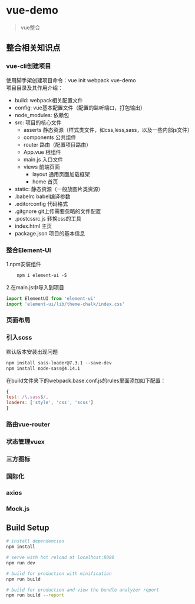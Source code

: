 # vue-demo

> vue整合

## 整合相关知识点
### vue-cli创建项目
使用脚手架创建项目命令：vue init webpack vue-demo  
项目目录及其作用介绍：  
- build:         webpack相关配置文件  
- config:        vue基本配置文件（配置的监听端口，打包输出）
- node_modules:  依赖包
- src:           项目的核心文件
    - asserts    静态资源（样式类文件，如css,less,sass，以及一些内部js文件）
    - components 公共组件
    - router     路由（配置项目路由）
    - App.vue    根组件
    - main.js    入口文件
    - views      前端页面
        - layout 通用页面加载框架
        - home   首页
- static:        静态资源（一般放图片类资源）
- .babelrc       babel编译参数
- .editorconfig  代码格式
- .gitgnore      git上传需要忽略的文件配置
- .postcssrc.js  转换css的工具
- index.html     主页
- package.json   项目的基本信息

### 整合Element-UI
1.npm安装组件
```vb
    npm i element-ui -S
```
2.在main.js中导入到项目
```javascript
import ElementUI from 'element-ui'
import 'element-ui/lib/theme-chalk/index.css'
```

### 页面布局

### 引入scss
默认版本安装出现问题
```vb
npm install sass-loader@7.3.1 --save-dev
npm install node-sass@4.14.1
```
在build文件夹下的webpack.base.conf.js的rules里面添加如下配置：
```javascript
{
test: /\.sass$/,
loaders: ['style', 'css', 'scss']
}
```
### 路由vue-router

### 状态管理vuex

### 三方图标

### 国际化

### axios

### Mock.js


## Build Setup

``` bash
# install dependencies
npm install

# serve with hot reload at localhost:8080
npm run dev

# build for production with minification
npm run build

# build for production and view the bundle analyzer report
npm run build --report
```
